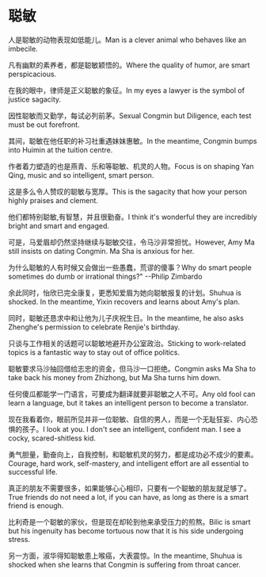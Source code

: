 # 聪敏

<p><span class="chinese">人是聪敏的动物表现如低能儿。</span><span class="english">Man is a clever animal who behaves like an imbecile.</span></p>

<p><span class="chinese">凡有幽默的素养者，都是聪敏颖悟的。</span><span class="english">Where the quality of humor, are smart perspicacious.</span></p>

<p><span class="chinese">在我的眼中，律师是正义聪敏的象征。</span><span class="english">In my eyes a lawyer is the symbol of justice sagacity.</span></p>

<p><span class="chinese">因性聪敏而又勤学，每试必列前茅。</span><span class="english">Sexual Congmin but Diligence, each test must be out forefront.</span></p>

<p><span class="chinese">其间，聪敏在他任职的补习社重遇妹妹惠敏。</span><span class="english">In the meantime, Congmin bumps into Huimin at the tuition centre.</span></p>

<p><span class="chinese">作者着力塑造的也是燕青、乐和等聪敏、机灵的人物。</span><span class="english">Focus is on shaping Yan Qing, music and so intelligent, smart person.</span></p>

<p><span class="chinese">这是多么令人赞叹的聪敏与宽厚。</span><span class="english">This is the sagacity that how your person highly praises and clement.</span></p>

<p><span class="chinese">他们都特别聪敏,有智慧，并且很勤奋。</span><span class="english">I think it's wonderful they are incredibly bright and smart and engaged.</span></p>

<p><span class="chinese">可是，马爱眉却仍然坚持继续与聪敏交往，令马沙非常担忧。</span><span class="english">However, Amy Ma still insists on dating Congmin. Ma Sha is anxious for her.</span></p>

<p><span class="chinese">为什么聪敏的人有时候又会做出一些愚蠢，荒谬的傻事？</span><span class="english">Why do smart people sometimes do dumb or irrational things?" --Philip Zimbardo</span></p>

<p><span class="chinese">余此同时，怡欣已完全康复，更悉知爱眉为她向聪敏报复的计划。</span><span class="english">Shuhua is shocked. In the meantime, Yixin recovers and learns about Amy's plan.</span></p>

<p><span class="chinese">同时，聪敏还恳求中和让他为儿子庆祝生日。</span><span class="english">In the meantime, he also asks Zhenghe's permission to celebrate Renjie's birthday.</span></p>

<p><span class="chinese">只谈与工作相关的话题可以聪敏地避开办公室政治。</span><span class="english">Sticking to work-related topics is a fantastic way to stay out of office politics.</span></p>

<p><span class="chinese">聪敏要求马沙抽回借给志忠的资金，但马沙一口拒绝。</span><span class="english">Congmin asks Ma Sha to take back his money from Zhizhong, but Ma Sha turns him down.</span></p>

<p><span class="chinese">任何傻瓜都能学一门语言，可要成为翻译就要非聪敏之人不可。</span><span class="english">Any old fool can learn a language, but it takes an intelligent person to become a translator.</span></p>

<p><span class="chinese">现在我看着你，眼前所见并非一位聪敏、自信的男人，而是一个无耻狂妄、内心恐惧的孩子。</span><span class="english">I look at you. I don't see an intelligent, confident man. I see a cocky, scared-shitless kid.</span></p>

<p><span class="chinese">勇气胆量，勤奋向上，自我控制，和聪敏机灵的努力，都是成功必不成少的要素。</span><span class="english">Courage, hard work, self-mastery, and intelligent effort are all essential to successful life.</span></p>

<p><span class="chinese">真正的朋友不需要很多，如果能够心心相印，只要有一个聪敏的朋友就足够了。</span><span class="english">True friends do not need a lot, if you can have, as long as there is a smart friend is enough.</span></p>

<p><span class="chinese">比利奇是一个聪敏的家伙，但是现在却轮到他来承受压力的煎熬。</span><span class="english">Bilic is smart but his ingenuity has become tortuous now that it is his side undergoing stress.</span></p>

<p><span class="chinese">另一方面，淑华得知聪敏患上喉癌，大表震惊。</span><span class="english">In the meantime, Shuhua is shocked when she learns that Congmin is suffering from throat cancer.</span></p>

